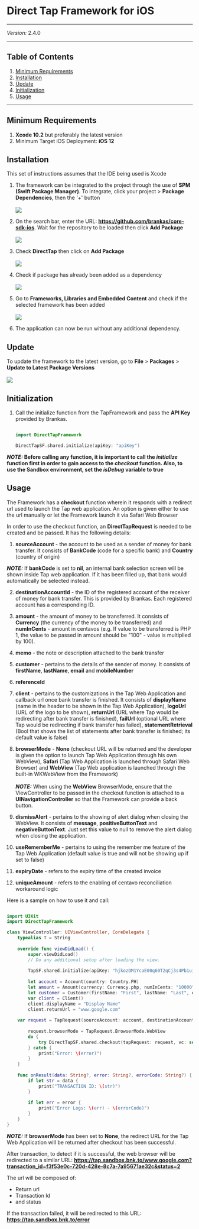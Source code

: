 # Direct Tap Framework for iOS
***
*Version:* 2.4.0
***


## Table of Contents

  1. [Minimum Requirements](#requirements)
  2. [Installation](#installation)
  3. [Update](#update)
  4. [Initialization](#initialization)
  5. [Usage](#usage)

***

## Minimum Requirements

1. **Xcode 10.2** but preferably the latest version
2. Minimum Target iOS Deployment: **iOS 12**

## Installation

This set of instructions assumes that the IDE being used is Xcode

1. The framework can be integrated to the project through the use of **SPM (Swift Package Manager)**. To integrate, click your project > **Package Dependencies**, then the '+' button <br/><br/>![](screenshots/project.png)

2. On the search bar, enter the URL: **https://github.com/brankas/core-sdk-ios**. Wait for the repository to be loaded then click **Add Package** <br/><br/>![](screenshots/repo.png)

3. Check **DirectTap** then click on **Add Package** <br/><br/>![](screenshots/check_direct.png)

4. Check if package has already been added as a dependency <br/><br/>![](screenshots/check_package.png)

4. Go to **Frameworks, Libraries and Embedded Content** and check if the selected framework has been added <br/><br/>![](screenshots/framework.png)

5. The application can now be run without any additional dependency.

## Update

To update the framework to the latest version, go to **File** > **Packages** > **Update to Latest Package Versions** <br/><br/>![](screenshots/update.png)


## Initialization

1. Call the initialize function from the TapFramework and pass the **API Key** provided by Brankas.

	```swift

	import DirectTapFramework

	DirectTapSF.shared.initialize(apiKey: "apiKey")

	```

***NOTE:* Before calling any function, it is important to call the *initialize* function first in order to gain access to the *checkout* function. Also, to use the Sandbox environment, set the *isDebug* variable to true**

## Usage

The Framework has a **checkout** function wherein it responds with a redirect url used to launch the Tap web application. An option is given either to use the url manually or let the Framework launch it via Safari Web Browser

In order to use the checkout function, an **DirectTapRequest** is needed to be created and be passed. It has the following details:

1. **sourceAccount** - the account to be used as a sender of money for bank transfer. It consists of **BankCode** (code for a specific bank) and **Country** (country of origin)

***NOTE:*** If **bankCode** is set to **nil**, an internal bank selection screen will be shown inside Tap web application. If it has been filled up, that bank would automatically be selected instead.

2. **destinationAccountId** - the ID of the registered account of the receiver of money for bank transfer. This is provided by Brankas. Each registered account has a corresponding ID.

3. **amount** - the amount of money to be transferred. It consists of **Currency** (the currency of the money to be transferred) and **numInCents** - amount in centavos (e.g. If value to be transferred is PHP 1, the value to be passed in amount should be "100" - value is multiplied by 100).

4. **memo** - the note or description attached to the bank transfer

5. **customer** - pertains to the details of the sender of money. It consists of **firstName**, **lastName**, **email** and **mobileNumber**

6. **referenceId**

7. **client** - pertains to the customizations in the Tap Web Application and callback url once bank transfer is finished. It consists of **displayName** (name in the header to be shown in the Tap Web Application), **logoUrl** (URL of the logo to be shown), **returnUrl** (URL where Tap would be redirecting after bank transfer is finished), **failUrl** (optional URL where Tap would be redirecting if bank transfer has failed), **statementRetrieval** (Bool that shows the list of statements after bank transfer is finished; its default value is false)

8. **browserMode** - **None** (checkout URL will be returned and the developer is given the option to launch Tap Web Application through his own WebView), **Safari** (Tap Web Application is launched through Safari Web Browser) and **WebView** (Tap Web application is launched through the built-in WKWebView from the Framework)<br/><br/>
***NOTE:*** When using the **WebView** BrowserMode, ensure that the ViewController to be passed in the checkout function is attached to a **UINavigationController** so that the Framework can provide a back button.

9. **dismissAlert** - pertains to the showing of alert dialog when closing the WebView. It consists of **message**, **positiveButtonText** and **negativeButtonText**. Just set this value to null to remove the alert dialog when closing the application.

10. **useRememberMe** - pertains to using the remember me feature of the Tap Web Application (default value is true and will not be showing up if set to false)

11. **expiryDate** -  refers to the expiry time of the created invoice

12. **uniqueAmount** -  refers to the enabling of centavo reconciliation workaround logic

Here is a sample on how to use it and call:

```swift

import UIKit
import DirectTapFramework

class ViewController: UIViewController, CoreDelegate {
    typealias T = String
    
    override func viewDidLoad() {
        super.viewDidLoad()
        // Do any additional setup after loading the view.
        
        TapSF.shared.initialize(apiKey: "hjkozDM1YcaE00q60T2qCj3s4Pb1ui0p3K2V6hjyu5AxR7A8E0IAK5G1u4sRrbcH5", certPath: nil, isDebug: true)
        
        let account = Account(country: Country.PH)
        let amount = Amount(currency: Currency.php, numInCents: "10000")
        let customer = Customer(firstName: "First", lastName: "Last", email: "hello@gmail.com", mobileNumber: "63")
        var client = Client()
        client.displayName = "Display Name"
        client.returnUrl = "www.google.com"
    	
	var request = TapRequest(sourceAccount: account, destinationAccountId: "5887e376-383c-11eb-b400-4hsddb0c633ac", amount: amount, memo: "Bank Transfer", customer: customer, referenceId: "sample-reference", client: client, dismissAlert: DismissAlert(message: "Do you want to close the application?", confirmButtonText: "Yes", cancelButtonText: "Cancel"))
        
        request.browserMode = TapRequest.BrowserMode.WebView
        do {
            try DirectTapSF.shared.checkout(tapRequest: request, vc: self, delegate: self)
        } catch {
            print("Error: \(error)")
        }
    }
    
    func onResult(data: String?, error: String?, errorCode: String?) {
        if let str = data {
            print("TRANSACTION ID: \(str)")
        }
        
        if let err = error {
            print("Error Logs: \(err) - \(errorCode)")
        }
    }
}
```

***NOTE:*** If **browserMode** has been set to **None**, the redirect URL for the Tap Web Application will be returned after checkout has been successful.

After transaction, to detect if it is successful, the web browser will be redirected to a similar URL:
**https://tap.sandbox.bnk.to/www.google.com?transaction_id=f3f53e0c-720d-428e-8c7a-7a95671ae32c&status=2**

The url will be composed of:
* Return url
* Transaction Id
* and status

If the transaction failed, it will be redirected to this URL: **https://tap.sandbox.bnk.to/error**



